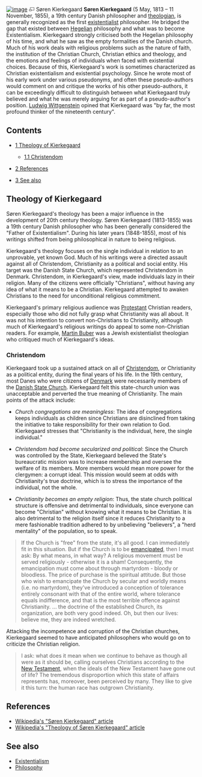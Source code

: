 [![image](images/thumb/8/89/Kierkegaard.jpg/175px-Kierkegaard.jpg)](http://www.theopedia.com/File:Kierkegaard.jpg)
[![image](data:image/png;base64,iVBORw0KGgoAAAANSUhEUgAAAA8AAAALCAAAAACFLIiAAAAAAnRSTlMA/1uRIrUAAABPSURBVAjXY/j///+5vXDwjAHIr26ZAgXZe8H8a/+hoIcw/9nevdVL9+79DuPvzQYZFPUezu8BMZLXgkExnD8HAu6hqv//n+HZVjD4DuUDAKlChD3fj6aPAAAAAElFTkSuQmCC)](http://www.theopedia.com/File:Kierkegaard.jpg "Enlarge")
Søren Kierkegaard
**Søren Kierkegaard** (5 May, 1813 – 11 November, 1855), a 19th
century Danish philosopher and
[theologian](Theologian "Theologian"), is generally recognized as
the first [existentialist](Existentialism "Existentialism")
philosopher. He bridged the gap that existed between
[Hegelian](http://www.wikipedia.org/wiki/Georg_Wilhelm_Friedrich_Hegel "wikipedia:Georg Wilhelm Friedrich Hegel")
philosophy and what was to become Existentialism. Kierkegaard
strongly criticised both the Hegelian philosophy of his time, and
what he saw as the empty formalities of the Danish church. Much of
his work deals with religious problems such as the nature of faith,
the institution of the Christian Church, Christian ethics and
theology, and the emotions and feelings of individuals when faced
with existential choices. Because of this, Kierkegaard's work is
sometimes characterized as Christian existentialism and existential
psychology. Since he wrote most of his early work under various
pseudonyms, and often these pseudo-authors would comment on and
critique the works of his other pseudo-authors, it can be
exceedingly difficult to distinguish between what Kierkegaard truly
believed and what he was merely arguing for as part of a
pseudo-author's position.
[Ludwig Wittgenstein](http://www.wikipedia.org/wiki/Ludwig_Wittgenstein "wikipedia:Ludwig Wittgenstein")
opined that Kierkegaard was "by far, the most profound thinker of
the nineteenth century".

## Contents

-   [1 Theology of Kierkegaard](#Theology_of_Kierkegaard)
    -   [1.1 Christendom](#Christendom)

-   [2 References](#References)
-   [3 See also](#See_also)

## Theology of Kierkegaard

Søren Kierkegaard's theology has been a major influence in the
development of 20th century theology. Søren Kierkegaard (1813-1855)
was a 19th century Danish philosopher who has been generally
considered the "Father of Existentialism". During his later years
(1848-1855), most of his writings shifted from being philosophical
in nature to being religious.

Kierkegaard's theology focuses on the single individual in relation
to an unprovable, yet known God. Much of his writings were a
directed assault against all of Christendom, Christianity as a
political and social entity. His target was the Danish State
Church, which represented Christendom in Denmark. Christendom, in
Kierkegaard's view, made individuals lazy in their religion. Many
of the citizens were officially "Christians", without having any
idea of what it means to be a Christian. Kierkegaard attempted to
awaken Christians to the need for unconditional religious
commitment.

Kierkegaard's primary religious audience was
[Protestant](Protestant "Protestant") Christian readers, especially
those who did not fully grasp what Christianity was all about. It
was not his intention to convert non-Christians to Christianity,
although much of Kierkegaard's religious writings do appeal to some
non-Christian readers. For example,
[Martin Buber](http://www.wikipedia.org/wiki/Martin_Buber "wikipedia:Martin Buber")
was a Jewish existentialist theologian who critiqued much of
Kierkegaard's ideas.

### Christendom

Kierkegaard took up a sustained attack on all of
[Christendom](http://www.wikipedia.org/wiki/Christendom "wikipedia:Christendom"),
or Christianity as a political entity, during the final years of
his life. In the 19th century, most Danes who were citizens of
[Denmark](http://www.wikipedia.org/wiki/Denmark "wikipedia:Denmark")
were necessarily members of the
[Danish State Church](http://www.wikipedia.org/wiki/Church_of_Denmark "wikipedia:Church of Denmark").
Kierkegaard felt this state-church union was unacceptable and
perverted the true meaning of Christianity. The main points of the
attack include:

-   *Church congregations are meaningless*: The idea of
    congregations keeps individuals as children since Christians are
    disinclined from taking the initiative to take responsibility for
    their own relation to God. Kierkegaard stresses that "Christianity
    is the individual, here, the single individual."

-   *Christendom had become secularized and political*: Since the
    Church was controlled by the State, Kierkegaard believed the
    State's bureaucratic mission was to increase membership and oversee
    the welfare of its members. More members would mean more power for
    the clergymen: a corrupt ideal. This mission would seem at odds
    with Christianity's true doctrine, which is to stress the
    importance of the individual, not the whole.

-   *Christianity becomes an empty religion*: Thus, the state
    church political structure is offensive and detrimental to
    individuals, since everyone can become "Christian" without knowing
    what it means to be Christian. It is also detrimental to the
    religion itself since it reduces Christianity to a mere fashionable
    tradition adhered to by unbelieving "believers", a "herd mentality"
    of the population, so to speak.

> If the Church is "free" from the state, it's all good. I can
> immediately fit in this situation. But if the Church is to be
> [emancipated](http://www.wikipedia.org/wiki/political_emancipation "wikipedia:political emancipation"),
> then I must ask: By what means, in what way? A religious movement
> must be served religiously - otherwise it is a sham! Consequently,
> the emancipation must come about through martyrdom - bloody or
> bloodless. The price of purchase is the spiritual attitude. But
> those who wish to emancipate the Church by secular and worldly
> means (i.e. no martyrdom), they've introduced a conception of
> tolerance entirely consonant with that of the entire world, where
> tolerance equals indifference, and that is the most terrible
> offence against Christianity. ... the doctrine of the established
> Church, its organization, are both very good indeed. Oh, but then
> our lives: believe me, they are indeed wretched.

Attacking the incompetence and corruption of the Christian
churches, Kierkegaard seemed to have anticipated philosophers who
would go on to criticize the Christian religion.

> I ask: what does it mean when we continue to behave as though all
> were as it should be, calling ourselves Christians according to the
> [New Testament](New_Testament "New Testament"), when the ideals of
> the New Testament have gone out of life? The tremendous
> disproportion which this state of affairs represents has, moreover,
> been perceived by many. They like to give it this turn: the human
> race has outgrown Christianity.

## References

-   [Wikipedia's "Søren Kierkegaard" article](http://www.wikipedia.org/wiki/Kierkegaard "wikipedia:Kierkegaard")
-   [Wikipedia's "Theology of Søren Kierkegaard" article](http://www.wikipedia.org/wiki/Theology_of_Søren_Kierkegaard "wikipedia:Theology of Søren Kierkegaard")

## See also

-   [Existentialism](Existentialism "Existentialism")
-   [Philosophy](Philosophy "Philosophy")



